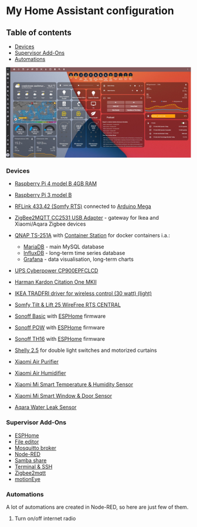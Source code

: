 # My Home Assistant configuration

## Table of contents
- [Devices](#devices)
- [Supervisor Add-Ons](#supervisor-add-ons)
- [Automations](#automations)

![My home assistant](hass-screen-1.jpg)

### Devices
* [Raspberry Pi 4 model B 4GB RAM](https://www.raspberrypi.org/products/raspberry-pi-4-model-b/)
* [Raspberry Pi 3 model B](https://www.raspberrypi.org/products/raspberry-pi-3-model-b/)
* [RFLink 433.42 (Somfy RTS)](https://www.nodo-shop.nl/en/rflink-gateway/195-rflink-43342-somfy-rts-arduino-antenne-usb-cable.html) connected to [Arduino Mega](https://www.arduino.cc/en/pmwiki.php?n=Main/ArduinoBoardMega)
* [ZigBee2MQTT CC2531 USB Adapter](https://www.zigbee2mqtt.io/) - gateway for Ikea and Xiaomi/Aqara Zigbee devices
* [QNAP TS-251A](https://www.qnap.com/en/product/ts-251a) with [Container Station](https://www.qnap.com/solution/container_station/en/) for docker containers i.a.:
    * [MariaDB](https://mariadb.org/) - main MySQL database
    * [InfluxDB](https://www.influxdata.com/products/influxdb/) - long-term time series database
    * [Grafana](https://grafana.com/) - data visualisation, long-term charts

* [UPS Cyberpower CP900EPFCLCD](https://www.cyberpower.com/eu/EN/product/sku/CP900EPFCLCD)
* [Harman Kardon Citation One MKII](https://www.harmankardon.com/citation-series/CITATION+ONE+MK2.html)
* [IKEA TRADFRI driver for wireless control (30 watt) (light)](https://www.ikea.com/us/en/p/tradfri-driver-for-wireless-control-gray-60342661/)
* [Somfy Tilt & Lift 25 WireFree RTS CENTRAL](https://www.somfy.co.uk/products/1002295/tilt-lift-25-rts-central)
* [Sonoff Basic](https://sonoff.tech/product/diy-smart-switch/basicr2/) with [ESPHome](https://esphome.io/) firmware
* [Sonoff POW](https://sonoff.tech/product/diy-smart-switch/pow/) with [ESPHome](https://esphome.io/) firmware
* [Sonoff TH16](https://sonoff.tech/product/diy-smart-switch/th10-th16/) with [ESPHome](https://esphome.io/) firmware
* [Shelly 2.5](https://shelly.cloud/products/shelly-25-smart-home-automation-relay/) for double light switches and motorized curtains
* [Xiaomi Air Purifier](https://www.mi.com/global/air)
* [Xiaomi Air Humidifier](https://www.smartmiglobal.com/collections/home-appliances/products/smartmi-air-humidifiers-4l)
* [Xiaomi Mi Smart Temperature & Humidity Sensor](https://www.mi-store.com.au/mi-temperature-and-humidity-monitor)
* [Xiaomi Mi Smart Window & Door Sensor](https://www.mi-store.com.au/xiaomi-mi-window-and-door-sensor-1)
* [Aqara Water Leak Sensor](https://www.aqara.com/us/water_leak_sensor.html)

### Supervisor Add-Ons
* [ESPHome](https://esphome.io/)
* [File editor](https://github.com/home-assistant/addons/tree/master/configurator)
* [Mosquitto broker](https://github.com/home-assistant/addons/tree/master/mosquitto)
* [Node-RED](https://github.com/hassio-addons/addon-node-red)
* [Samba share](https://github.com/home-assistant/addons/tree/master/samba)
* [Terminal & SSH](https://github.com/home-assistant/addons/tree/master/ssh)
* [Zigbee2mqtt](https://github.com/zigbee2mqtt/hassio-zigbee2mqtt/tree/master/zigbee2mqtt)
* [motionEye](https://github.com/hassio-addons/addon-motioneye)


### Automations
A lot of automations are created in Node-RED, so here are just few of them.
1. Turn on/off internet radio

